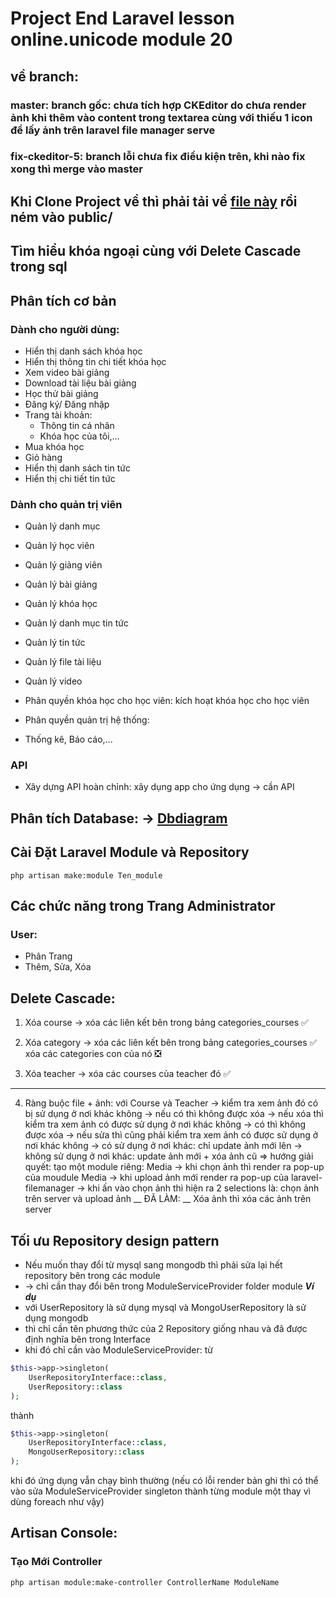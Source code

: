 # Project End Laravel lesson online.unicode module 20

## về branch:
### master: branch gốc: chưa tích hợp CKEditor do chưa render ảnh khi thêm vào content trong textarea cùng với thiếu 1 icon để lấy ảnh trên laravel file manager serve
### fix-ckeditor-5: branch lỗi chưa fix điều kiện trên, khi nào fix xong thì merge vào master

## Khi Clone Project về thì phải tải về [file này](https://www.mediafire.com/file/go1sfwpnepgfmy6/public_backend.zip/file) rồi ném vào public/

## Tìm hiểu khóa ngoại cùng với Delete Cascade trong sql

## Phân tích cơ bản
### Dành cho người dùng:
- Hiển thị danh sách khóa học
- Hiển thị thông tin chi tiết khóa học
- Xem video bài giảng
- Download tài liệu bài giảng
- Học thử bài giảng
- Đăng ký/ Đăng nhập
- Trang tài khoản: 
  - Thông tin cá nhân
  - Khóa học của tôi,...
- Mua khóa học
- Giỏ hàng
- Hiển thị danh sách tin tức
- Hiển thị chi tiết tin tức

### Dành cho quản trị viên
- Quản lý danh mục
- Quản lý học viên
- Quản lý giảng viên
- Quản lý bài giảng
- Quản lý khóa học
- Quản lý danh mục tin tức
- Quản lý tin tức
- Quản lý file tài liệu
- Quản lý video

- Phân quyền khóa học cho học viên: kích hoạt khóa học cho học viên
- Phân quyền quản trị hệ thống: 
- Thống kê, Báo cáo,...

### API
- Xây dựng API hoàn chỉnh: xây dụng app cho ứng dụng -> cần API

## Phân tích Database: -> [Dbdiagram](https://dbdiagram.io/d/Module_20_Laravel-656563fe3be1495787db072a)

## Cài Đặt Laravel Module và Repository
```terminal
php artisan make:module Ten_module
```
## Các chức năng trong Trang Administrator
### User:
- Phân Trang
- Thêm, Sửa, Xóa

## Delete Cascade:
1. Xóa course -> xóa các liên kết bên trong bảng categories_courses ✅

2. Xóa category -> xóa các liên kết bên trong bảng categories_courses ✅
                   xóa các categories con của nó ❎
3. Xóa teacher -> xóa các courses của teacher đó ✅

___
4. Ràng buộc file + ảnh: với Course và Teacher
-> kiểm tra xem ảnh đó có bị sử dụng ở nơi khác không -> nếu có thì không được xóa
-> nếu xóa thì kiểm tra xem ảnh có được sử dụng ở nơi khác không -> có thì không được xóa
-> nếu sửa thì cũng phải kiểm tra xem ảnh có được sử dụng ở nơi khác không
    -> có sử dụng ở nơi khác: chỉ update ảnh mới lên
    -> không sử dụng ở nơi khác: update ảnh mới + xóa ảnh cũ
=> hướng giải quyết: tạo một module riêng: Media
   -> khi chọn ảnh thì render ra pop-up của moudule Media
   -> khi upload ảnh mới render ra pop-up của laravel-filemanager
   -> khi ấn vào chọn ảnh thì hiện ra 2 selections là: chọn ảnh trên server và upload ảnh
__ ĐÃ LÀM: __ Xóa ảnh thì xóa các ảnh trên server

## Tối ưu Repository design pattern
- Nếu muốn thay đổi từ mysql sang mongodb thì phải sửa lại hết repository bên trong các module
- -> chỉ cần thay đổi bên trong ModuleServiceProvider folder module
___Ví dụ___
- với UserRepository là sử dụng mysql và MongoUserRepository là sử dụng mongodb
- thì chỉ cần tên phương thức của 2 Repository giống nhau và đã được định nghĩa bên trong Interface
- khi đó chỉ cần vào ModuleServiceProvider: từ
```php
$this->app->singleton(
    UserRepositoryInterface::class,
    UserRepository::class
);
```
thành
```php
$this->app->singleton(
    UserRepositoryInterface::class,
    MongoUserRepository::class
);
```
khi đó ứng dụng vẫn chạy bình thường (nếu có lỗi render bản ghi thì có thể vào sửa ModuleServiceProvider singleton thành từng module một thay vì dùng foreach như vậy)


## Artisan Console:
### Tạo Mới Controller
```terminal
php artisan module:make-controller ControllerName ModuleName 
```
